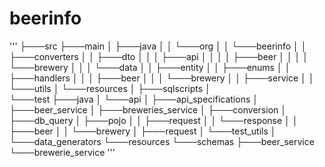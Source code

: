 # beerinfo
'''
├───src
   ├───main
   │   ├───java
   │   │   └───org
   │   │       └───beerinfo
   │   │           ├───converters
   │   │           ├───dto
   │   │           │   ├───api
   │   │           │   │   ├───beer
   │   │           │   │   └───brewery
   │   │           │   └───data
   │   │           ├───entity
   │   │           ├───enums
   │   │           ├───handlers
   │   │           │   ├───beer
   │   │           │   └───brewery
   │   │           ├───service
   │   │           └───utils
   │   └───resources
   │       ├───sqlscripts
   │       
   └───test
       ├───java
       │   └───api
       │       ├───api_specifications
       │       ├───beer_service
       │       ├───breweries_service
       │       ├───conversion
       │       ├───db_query
       │       ├───pojo
       │       │   ├───request
       │       │   └───response
       │       │       ├───beer
       │       │       └───brewery
       │       ├───request
       │       └───test_utils
       │       └───data_generators
       └───resources
          └───schemas
             ├───beer_service
             └───brewerie_service
             '''
